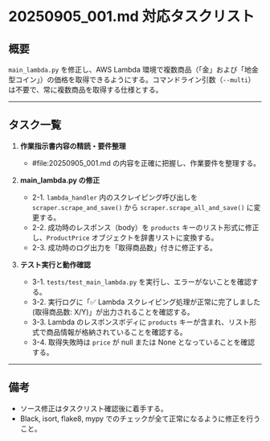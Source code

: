 # 20250905_001.md 対応タスクリスト

## 概要

`main_lambda.py` を修正し、AWS Lambda 環境で複数商品（「金」および「地金型コイン」）の価格を取得できるようにする。コマンドライン引数（`--multi`）は不要で、常に複数商品を取得する仕様とする。

---

## タスク一覧

1. **作業指示書内容の精読・要件整理**
    - #file:20250905_001.md の内容を正確に把握し、作業要件を整理する。

2. **main_lambda.py の修正**
    - 2-1. `lambda_handler` 内のスクレイピング呼び出しを `scraper.scrape_and_save()` から `scraper.scrape_all_and_save()` に変更する。
    - 2-2. 成功時のレスポンス（body）を `products` キーのリスト形式に修正し、`ProductPrice` オブジェクトを辞書リストに変換する。
    - 2-3. 成功時のログ出力を「取得商品数」付きに修正する。

3. **テスト実行と動作確認**
    - 3-1. `tests/test_main_lambda.py` を実行し、エラーがないことを確認する。
    - 3-2. 実行ログに「✅ Lambda スクレイピング処理が正常に完了しました (取得商品数: X/Y)」が出力されることを確認する。
    - 3-3. Lambda のレスポンスボディに `products` キーが含まれ、リスト形式で商品情報が格納されていることを確認する。
    - 3-4. 取得失敗時は `price` が null または None となっていることを確認する。

---

## 備考
- ソース修正はタスクリスト確認後に着手する。
- Black, isort, flake8, mypy でのチェックが全て正常になるように修正を行うこと。
